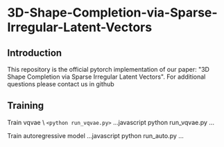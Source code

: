 # 3D-Shape-Completion-via-Sparse-Irregular-Latent-Vectors
## Introduction
This repository is the official pytorch implementation of our paper: "3D Shape Completion via Sparse Irregular Latent Vectors". For additional questions please contact us in github

## Training
Train vqvae \\
`<python run_vqvae.py>`
...javascript
  python run_vqvae.py
...

Train autoregressive model
...javascript
  python run_auto.py
...

